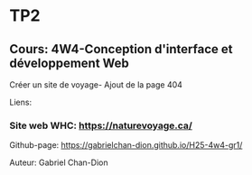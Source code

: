 # TP2
## Cours: 4W4-Conception d'interface et développement Web

Créer un site de voyage-
Ajout de la page 404


Liens:

### Site web WHC: https://naturevoyage.ca/
Github-page: https://gabrielchan-dion.github.io/H25-4w4-gr1/

Auteur: Gabriel Chan-Dion
